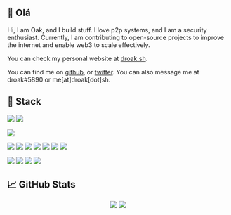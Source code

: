 ## 👋 Olá
Hi, I am Oak, and I build stuff. I love p2p systems, and I am a security enthusiast.
Currently, I am contributing to open-source projects to improve the internet and enable web3 to scale effectively.

You can check my personal website at [droak.sh](https://droak.sh/).

You can find me on [github](https://github.com/d-roak), or [twitter](https://twitter.com/droak_). You can also message me at droak#5890 or me[at]droak[dot]sh.

## 🔧 Stack
![](https://img.shields.io/badge/OS-macOS-informational?style=flat&logo=macos&logoColor=white&color=313340)
![](https://img.shields.io/badge/OS-Linux-informational?style=flat&logo=archlinux&logoColor=white&color=313340)

![](https://img.shields.io/badge/Editor-Vim-informational?style=flat&logo=vim&logoColor=white&color=313340)

![](https://img.shields.io/badge/Tools-Docker-informational?style=flat&logo=docker&logoColor=white&color=313340)
![](https://img.shields.io/badge/Tools-Ansible-informational?style=flat&logo=ansible&logoColor=white&color=313340)
![](https://img.shields.io/badge/Storage-IPFS-informational?style=flat&logo=ipfs&logoColor=white&color=313340)
![](https://img.shields.io/badge/Cloud-GCP-informational?style=flat&logo=googlecloud&logoColor=white&color=313340)
![](https://img.shields.io/badge/Database-PostgreSQL-informational?style=flat&logo=postgresql&logoColor=white&color=313340)
![](https://img.shields.io/badge/Database-MongoDB-informational?style=flat&logo=mongodb&logoColor=white&color=313340)
![](https://img.shields.io/badge/Framework-React-informational?style=flat&logo=react&logoColor=white&color=313340)

![](https://img.shields.io/badge/Code-Rust-informational?style=flat&logo=rust&logoColor=white&color=313340)
![](https://img.shields.io/badge/Code-TypeScript-informational?style=flat&logo=typescript&logoColor=white&color=313340)
![](https://img.shields.io/badge/Code-Python-informational?style=flat&logo=python&logoColor=white&color=313340)
![](https://img.shields.io/badge/Code-Solidity-informational?style=flat&logo=solidity&logoColor=white&color=313340)

## &#x1f4c8; GitHub Stats
<div align="center">
  <img src="https://github-readme-stats.vercel.app/api?username=d-roak&show_icons=true&line_height=27&count_private=true&title_color=c9cacc&text_color=c9cacc&icon_color=774c54&bg_color=313340" />
  <img src="https://github-readme-stats.vercel.app/api/top-langs/?username=d-roak&hide=shell&title_color=c9cacc&text_color=c9cacc&bg_color=313340&langs_count=3" />
</div>

